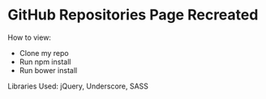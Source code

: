 # GitHub Repositories Page Recreated

How to view:

* Clone my repo
* Run npm install
* Run bower install

Libraries Used: jQuery, Underscore, SASS
